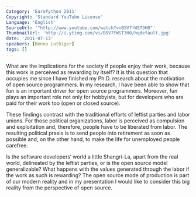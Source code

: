 ```yaml
---
Category: 'EuroPython 2011'
Copyright: 'Standard YouTube License'
Language: 'English'
SourceUrl: '"http://www.youtube.com/watch?v=B5V7fWST3H0"'
ThumbnailUrl: 'http://i.ytimg.com/vi/B5V7fWST3H0/hqdefault.jpg'
date: '2011-07-13'
speakers: [Benno Luthiger]
tags: []
---
```

What are the implications for the society if people enjoy their work, because
this work is perceived as rewarding by itself? It is this question that
occupies me since I have finished my Ph.D. research about the motivation of
open source programmers. In my research, I have been able to show that fun is
an important driver for open source programmers. Moreover, fun plays an
important role not only for hobbyists, but for developers who are paid for
their work too (open or closed source).

These findings contrast with the traditional efforts of leftist parties and
labor unions. For those political organizations, labor is perceived as
compulsion and exploitation and, therefore, people have to be liberated from
labor. The resulting political praxis is to send people into retirement as
soon as possible and, on the other hand, to make the life for unemployed
people carefree.

Is the software developers‘ world a little Shangri-La, apart from the real
world, delineated by the leftist parties, or is the open source model
generalizable? What happens with the values generated through the labor if the
work as such is rewarding? The open source mode of production is part of our
modern reality and in my presentation I would like to consider this big
reality from the perspective of open source.

